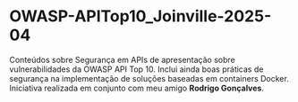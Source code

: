 # OWASP-APITop10_Joinville-2025-04
Conteúdos sobre Segurança em APIs de apresentação sobre vulnerabilidades da OWASP API Top 10. Inclui ainda boas práticas de segurança na implementação de soluções baseadas em containers Docker. Iniciativa realizada em conjunto com meu amigo **Rodrigo Gonçalves**.
